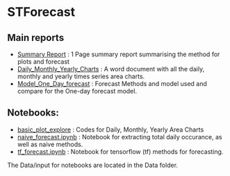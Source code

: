 # STForecast

## Main reports
- [Summary Report](https://github.com/minghao51/STForecast/blob/master/Summary%20Report.docx)
: 1 Page summary report summarising the method for plots and forecast 
- [Daily_Monthly_Yearly_Charts](https://github.com/minghao51/STForecast/blob/master/Daily_Monthly_Yearly_Charts.docx)
: A word document with all the daily, monthly and yearly times series area charts.
- [Model_One_Day_forecast](https://github.com/minghao51/STForecast/blob/master/Model_One_Day_forecast.docx) 
: Forecast Methods and model used and compare for the One-day forecast model.

## Notebooks:
- [basic_plot_explore](https://github.com/minghao51/STForecast/blob/master/basic_plot_explore.ipynb) : Codes for Daily, Monthly, Yearly Area Charts
- [naive_forecast.ipynb](https://github.com/minghao51/STForecast/blob/master/naive_forecast.ipynb) : Notebook for extracting total daily occurance, as well as naive methods.
- [tf_forecast.ipynb](https://github.com/minghao51/STForecast/blob/master/tf_forecast.ipynb) :
Notebook for tensorflow (tf) methods for forecasting.


The Data/input for notebooks are located in the Data folder.
